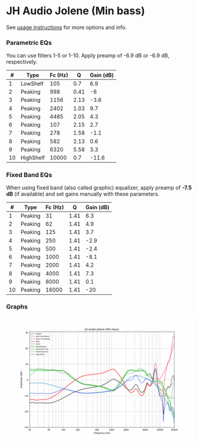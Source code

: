 # JH Audio Jolene (Min bass)
See [usage instructions](https://github.com/jaakkopasanen/AutoEq#usage) for more options and info.

### Parametric EQs
You can use filters 1-5 or 1-10. Apply preamp of -6.9 dB or -6.9 dB, respectively.

|   # | Type      |   Fc (Hz) |    Q |   Gain (dB) |
|-----|-----------|-----------|------|-------------|
|   1 | LowShelf  |       105 | 0.7  |         6.9 |
|   2 | Peaking   |       998 | 0.41 |        -6   |
|   3 | Peaking   |      1156 | 2.13 |        -3.6 |
|   4 | Peaking   |      2402 | 1.03 |         9.7 |
|   5 | Peaking   |      4485 | 2.05 |         4.3 |
|   6 | Peaking   |       107 | 2.15 |         2.7 |
|   7 | Peaking   |       278 | 1.58 |        -1.1 |
|   8 | Peaking   |       582 | 2.13 |         0.6 |
|   9 | Peaking   |      6320 | 5.58 |         3.3 |
|  10 | HighShelf |     10000 | 0.7  |       -11.6 |

### Fixed Band EQs
When using fixed band (also called graphic) equalizer, apply preamp of **-7.5 dB** (if available) and set gains manually with these parameters.

|   # | Type    |   Fc (Hz) |    Q |   Gain (dB) |
|-----|---------|-----------|------|-------------|
|   1 | Peaking |        31 | 1.41 |         6.3 |
|   2 | Peaking |        62 | 1.41 |         4.9 |
|   3 | Peaking |       125 | 1.41 |         3.7 |
|   4 | Peaking |       250 | 1.41 |        -2.9 |
|   5 | Peaking |       500 | 1.41 |        -2.4 |
|   6 | Peaking |      1000 | 1.41 |        -8.1 |
|   7 | Peaking |      2000 | 1.41 |         4.2 |
|   8 | Peaking |      4000 | 1.41 |         7.3 |
|   9 | Peaking |      8000 | 1.41 |         0.1 |
|  10 | Peaking |     16000 | 1.41 |       -20   |

### Graphs
![](./JH%20Audio%20Jolene%20(Min%20bass).png)

